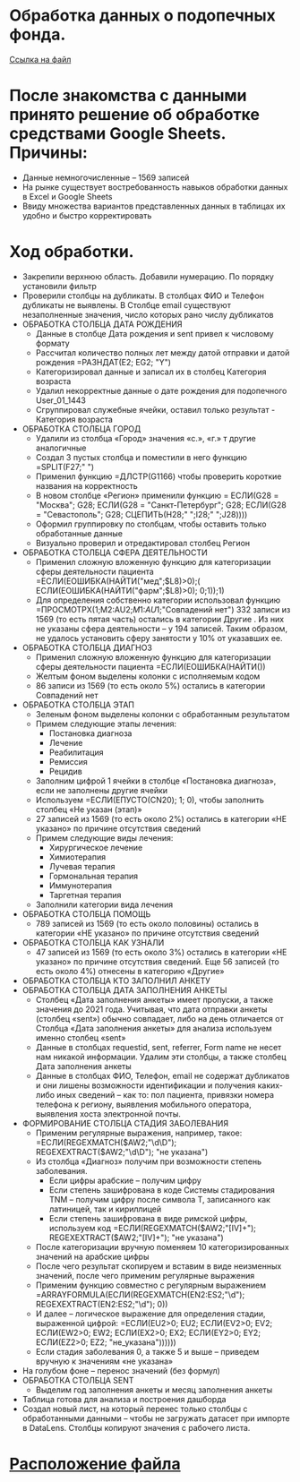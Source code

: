 # Обработка данных о подопечных фонда.
[Ссылка на файл](https://docs.google.com/spreadsheets/d/1bvDVmlPaN0ki0ik4_cy0qMnjUVtQjaaKYnDAWLnI2dc/edit?usp=sharing)

# После знакомства с данными принято решение об обработке средствами Google Sheets. Причины:
- Данные немногочисленные – 1569 записей
- На рынке существует востребованность навыков обработки данных в Excel и Google Sheets
- Ввиду множества вариантов представленных данных в таблицах их удобно и быстро корректировать 

# Ход обработки.
- Закрепили верхнюю область. Добавили нумерацию. По порядку установили фильтр
- Проверили столбцы на дубликаты. В столбцах ФИО и Телефон дубликаты не выявлены. В Столбце email существуют незаполненные значения, число которых рано числу дубликатов
- ОБРАБОТКА СТОЛБЦА ДАТА РОЖДЕНИЯ
  - Данные в столбце Дата рождения и sent привел к числовому формату
  - Рассчитал количество полных лет между датой отправки и датой рождения =РАЗНДАТ(E2; EG2; "Y")
  - Категоризировал данные и записал их в столбец Категория возраста
  - Удалил некорректные данные о дате рождения для подопечного User_01_1443
  - Сгруппировал служебные ячейки, оставил только результат - Категория возраста
- ОБРАБОТКА СТОЛБЦА ГОРОД
  - Удалили из столбца «Город» значения «с.», «г.» т другие аналогичные
  - Создал 3 пустых столбца и поместили в него функцию  =SPLIT(F27;" ")
  - Применил функцию =ДЛСТР(G1166) чтобы проверить короткие названия на корректность
  - В новом столбце «Регион» применили функцию 
     = ЕСЛИ(G28 = "Москва"; G28; ЕСЛИ(G28 = "Санкт-Петербург"; G28; ЕСЛИ(G28 = "Севастополь"; G28; СЦЕПИТЬ(H28;" ";I28;" ";J28))))
  - Оформил группировку по столбцам, чтобы оставить только обработанные данные
  - Визуально проверил и отредактировал столбец Регион
- ОБРАБОТКА СТОЛБЦА СФЕРА ДЕЯТЕЛЬНОСТИ
  - Применил сложную вложенную функцию для категоризации сферы деятельности пациента 
=ЕСЛИ(ЕОШИБКА(НАЙТИ("мед";$L8)>0);( ЕСЛИ(ЕОШИБКА(НАЙТИ("фарм";$L8)>0); 0;1));1)
  - Для определения собственно категории использовал функцию =ПРОСМОТРX(1;M2:AU2;$M$1:$AU$1;"Совпадений нет")
332 записи из 1569 (то есть пятая часть) остались в категории Другие . Из них не указаны сфера деятельности – у 194 записей. Таким образом, не удалось установить сферу занятости у 10% от указавших ее.
- ОБРАБОТКА СТОЛБЦА ДИАГНОЗ
  -  Применил сложную вложенную функцию для категоризации сферы деятельности пациента =ЕСЛИ(ЕОШИБКА(НАЙТИ())
  - Желтым фоном выделены колонки с исполняемым кодом
  - 86 записи из 1569 (то есть около 5%) остались в категории Совпадений нет
- ОБРАБОТКА СТОЛБЦА ЭТАП
  - Зеленым фоном выделены колонки с обработанным результатом
  - Примем следующие этапы лечения:
    - Постановка диагноза
    - Лечение
    - Реабилитация
    - Ремиссия
    - Рецидив
  - Заполним цифрой 1 ячейки в столбце «Постановка диагноза», если не заполнены другие ячейки
  - Используем =ЕСЛИ(ЕПУСТО(CN20); 1; 0), чтобы заполнить столбец «Не указан (этап)»
  - 27 записей из 1569 (то есть около 2%) остались в категории «НЕ указано» по причине отсутствия сведений
  - Примем следующие виды лечения:
    - Хирургическое лечение
    - Химиотерапия
    - Лучевая терапия
    - Гормональная терапия
    - Иммунотерапия
    - Таргетная терапия
  - Заполнили категории вида лечения
- ОБРАБОТКА СТОЛБЦА ПОМОЩЬ
  - 789 записей из 1569 (то есть около половины) остались в категории «НЕ указано» по причине отсутствия сведений
- ОБРАБОТКА СТОЛБЦА КАК УЗНАЛИ
  - 47 записей из 1569 (то есть около 3%) остались в категории «НЕ указано» по причине отсутствия сведений. Еще 56 записей (то есть около 4%) отнесены в категорию «Другие»
- ОБРАБОТКА СТОЛБЦА КТО ЗАПОЛНИЛ АНКЕТУ
- ОБРАБОТКА СТОЛБЦА ДАТА ЗАПОЛНЕНИЯ АНКЕТЫ
  - Столбец «Дата заполнения анкеты» имеет пропуски, а также значения до 2021 года. Учитывая, что дата отправки анкеты (столбец «sent») обычно совпадает, либо на день отличается от Столбца «Дата заполнения анкеты» для анализа используем именно столбец «sent»
  - Данные в столбцах requestid, sent, referrer, Form name не несет нам никакой информации. Удалим эти столбцы, а также столбец Дата заполнения анкеты
  - Данные в столбцах ФИО, Телефон, email не содержат дубликатов и они лишены возможности идентификации и получения каких- либо иных сведений – как то: пол пациента, привязки номера телефона к региону, выявления мобильного оператора, выявления хоста электронной почты. 
- ФОРМИРОВАНИЕ СТОЛБЦА СТАДИЯ ЗАБОЛЕВАНИЯ
  - Применим регулярные выражения, например, такое:
=ЕСЛИ(REGEXMATCH($AW2;"\d\D"); REGEXEXTRACT($AW2;"\d\D"); "не указана")
  - Из столбца «Диагноз» получим при возможности степень заболевания.
    - Если цифры арабские – получим цифру
    - Если степень зашифрована в коде Системы стадирования TNM – получим цифру после символа Т, записанного как латиницей, так и кириллицей
    - Если степень зашифрована в виде римской цифры, используем код =ЕСЛИ(REGEXMATCH($AW2;"[IV]+"); REGEXEXTRACT($AW2;"[IV]+"); "не указана")
  - После категоризации вручную поменяем 10 категоризированных значений на арабские цифры
  - После чего результат скопируем и вставим в виде неизменных значений, после чего применим регулярные выражения
  - Применим функцию совместно с регулярным выражением
=ARRAYFORMULA(ЕСЛИ(REGEXMATCH(EN2:ES2;"\d"); REGEXEXTRACT(EN2:ES2;"\d"); 0))
  - И далее – логическое выражение для определения стадии, выраженной цифрой:
=ЕСЛИ(EU2>0; EU2; ЕСЛИ(EV2>0; EV2; ЕСЛИ(EW2>0; EW2; ЕСЛИ(EX2>0; EX2; ЕСЛИ(EY2>0; EY2; ЕСЛИ(EZ2>0; EZ2; "не_указана"))))))
  - Если стадия заболевания 0, а также 5 и выше – приведем вручную к значениям «не указана»
- На голубом фоне – перенос значений (без формул)
- ОБРАБОТКА СТОЛБЦА SENT
  - Выделим год заполнения анкеты и месяц заполнения анкеты
- Таблица готова для анализа и построения дашборда
- Создал новый лист, на который перенес только столбцы с обработанными данными – чтобы не загружать датасет при импорте в DataLens. Столбцы копируют значения с рабочего листа.
 
# [Расположение файла](https://docs.google.com/spreadsheets/d/1bvDVmlPaN0ki0ik4_cy0qMnjUVtQjaaKYnDAWLnI2dc/edit?usp=sharing) 




